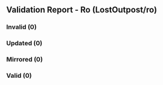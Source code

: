 ## Validation Report - Ro (LostOutpost/ro)


### Invalid (0)
### Updated (0)
### Mirrored (0)
### Valid (0)
